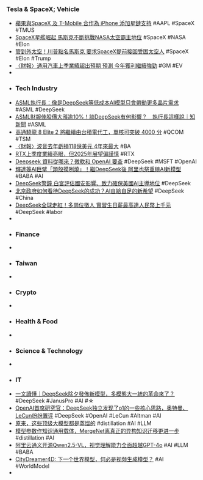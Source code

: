 ### Tesla & SpaceX; Vehicle
- [蘋果與SpaceX 及 T-Mobile 合作為 iPhone 添加星鏈支持](https://money.udn.com/money/story/5599/8518880) #AAPL #SpaceX #TMUS
- [SpaceX星艦崛起 馬斯克不斷挑戰NASA太空霸主地位](https://news.pchome.com.tw/science/technice/20250129/index-73814511010362338005.html) #SpaceX #NASA #Elon
- [管到外太空！川普點名馬斯克 要求SpaceX提前接回受困太空人](https://news.ltn.com.tw/news/world/breakingnews/4937074) #SpaceX #Elon #Trump
- [〈財報〉通用汽車上季業績超出預期 預測 今年獲利繼續強勁](https://news.cnyes.com/news/id/5847568) #GM #EV
-
- ### Tech Industry
- [ASML執行長：像是DeepSeek等低成本AI模型只會帶動更多晶片需求](https://news.cnyes.com/news/id/5847741) #ASML #DeepSeek
- [ASML財報佳股價大漲逾10%！談DeepSeek有何影響？　執行長這樣說｜知新聞](https://knews.com.tw/news/C605512F899BD36B78651C1FBCDC0462) #ASML
- [高通驍龍 8 Elite 2 將繼續由台積電代工，單核可突破 4000 分](https://www.techbang.com/posts/121115-the-qualcomm-snapdragon-8-elite-2-will-continue-to-be) #QCOM #TSM
- [〈財報〉波音去年虧損118億美元 4年來最大](https://news.cnyes.com/news/id/5847570) #BA
- [RTX上季度業績亮眼，但2025年展望偏謹慎](https://uanalyze.com.tw/articles/2187610078) #RTX
- [Deepseek 資料從哪來？微軟和 OpenAI 要查](https://infosecu.technews.tw/2025/01/29/microsoft-and-openai-are-investigating-the-possible-unauthorized-use-of-data-from-deepseek/) #DeepSeek #MSFT #OpenAI
- [輝達等AI巨擘「頭殼摸咧燒」！繼DeepSeek後 阿里也祭重磅AI新模型](https://ec.ltn.com.tw/article/breakingnews/4936847) #BABA #AI
- [DeepSeek警鐘 白宮評估國安影響、致力確保美國AI主導地位](https://tw.news.yahoo.com/deepseek警鐘-白宮評估國安影響、致力確保美國ai主導地位-040753638.html) #DeepSeek
- [北京政府如何看待DeepSeek的成功？AI自給自足的新希望](https://uanalyze.com.tw/articles/6514210077) #DeepSeek #China
- [DeepSeek全球走紅！多崗位徵人 實習生日薪最高達人民幣上千元](https://news.cnyes.com/news/id/5847048) #DeepSeek #labor
-
- ### Finance
-
- ### Taiwan
-
- ### Crypto
-
- ### Health & Food
-
- ### Science & Technology
-
- ### IT
- [一文讀懂｜DeepSeek除夕發佈新模型，多模態大一統的革命來了？](https://news.futunn.com/hk/post/52599725/a-comprehensive-read-deepseek-released-a-new-model-on-new?level=1&data_ticket=1707143974661358) #DeepSeek #JanusPro #AI #☆
- [OpenAI首席研究官：DeepSeek独立发现了o1的一些核心思路，奥特曼、LeCun纷纷置评](https://www.jiqizhixin.com/articles/2025-01-29-3) #DeepSeek #OpenAI #LeCun #Altman #AI
- [原来，这些顶级大模型都是蒸馏的](https://www.jiqizhixin.com/articles/2025-01-29-2) #distillation #AI #LLM
- [模型参数作知识通用载体，MergeNet离真正的异构知识迁移更进一步](https://www.jiqizhixin.com/articles/2025-01-28-2) #distillation #AI
- [阿里云通义开源Qwen2.5-VL，视觉理解能力全面超越GPT-4o](https://www.jiqizhixin.com/articles/2025-01-28-4) #AI #LLM #BABA
- [CityDreamer4D: 下一个世界模型，何必是视频生成模型？](https://www.jiqizhixin.com/articles/2025-01-28-3) #AI #WorldModel
-